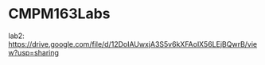 # CMPM163Labs
lab2: https://drive.google.com/file/d/12DoIAUwxjA3S5v6kXFAolX56LEjBQwrB/view?usp=sharing
